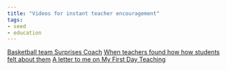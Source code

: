```yaml
---
title: "Videos for instant teacher encouragement"
tags: 
- seed
- education
---
```


[Basketball team Surprises Coach](https://www.youtube.com/watch?v=GXBdL7B3hq0&list=LL&index=25)
[When teachers found how how students felt about them](https://www.youtube.com/watch?v=gANeGBBoSBs&list=LL&index=26)
[A letter to me on My First Day Teaching](https://www.youtube.com/watch?v=miPYLJI247g&list=LL&index=27)
